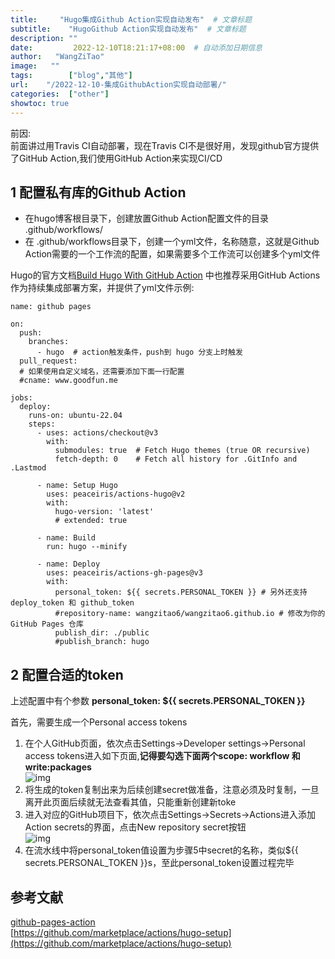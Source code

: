 ```yaml
---
title:     "Hugo集成Github Action实现自动发布"  # 文章标题
subtitle:    "HugoGithub Action实现自动发布"  # 文章标题
description: ""
date:         2022-12-10T18:21:17+08:00  # 自动添加日期信息
author:   "WangZiTao"
image:   ""
tags:        ["blog","其他"]
url:    "/2022-12-10-集成GithubAction实现自动部署/"
categories:  ["other"]
showtoc: true
---
```


前因:<br>
    前面讲过用Travis CI自动部署，现在Travis CI不是很好用，发现github官方提供了GitHub Action,我们使用GitHub Action来实现CI/CD

## 1 配置私有库的Github Action
* 在hugo博客根目录下，创建放置Github Action配置文件的目录 .github/workflows/
* 在 .github/workflows目录下，创建一个yml文件，名称随意，这就是Github Action需要的一个工作流的配置，如果需要多个工作流可以创建多个yml文件

Hugo的官方文档[Build Hugo With GitHub Action](https://gohugo.io/hosting-and-deployment/hosting-on-github/#build-hugo-with-github-action) 中也推荐采用GitHub Actions作为持续集成部署方案，并提供了yml文件示例:
````
name: github pages

on:
  push:
    branches:
      - hugo  # action触发条件，push到 hugo 分支上时触发
  pull_request:
  # 如果使用自定义域名，还需要添加下面一行配置
  #cname: www.goodfun.me
  
jobs:
  deploy:
    runs-on: ubuntu-22.04
    steps:
      - uses: actions/checkout@v3
        with:
          submodules: true  # Fetch Hugo themes (true OR recursive)
          fetch-depth: 0    # Fetch all history for .GitInfo and .Lastmod

      - name: Setup Hugo
        uses: peaceiris/actions-hugo@v2
        with:
          hugo-version: 'latest'
          # extended: true

      - name: Build
        run: hugo --minify

      - name: Deploy
        uses: peaceiris/actions-gh-pages@v3
        with:
          personal_token: ${{ secrets.PERSONAL_TOKEN }} # 另外还支持 deploy_token 和 github_token
          #repository-name: wangzitao6/wangzitao6.github.io # 修改为你的 GitHub Pages 仓库
          publish_dir: ./public
          #publish_branch: hugo
````

##  2 配置合适的token

上述配置中有个参数  **personal_token: ${{ secrets.PERSONAL_TOKEN }}**

首先，需要生成一个Personal access tokens

 1. 在个人GitHub页面，依次点击Settings->Developer settings->Personal access tokens进入如下页面,**记得要勾选下面两个scope: workflow 和 write:packages**<br>
    ![img](/images/22/12/23/01.jpg)
 2. 将生成的token复制出来为后续创建secret做准备，注意必须及时复制，一旦离开此页面后续就无法查看其值，只能重新创建新toke
 3. 进入对应的GitHub项目下，依次点击Settings->Secrets->Actions进入添加Action secrets的界面，点击New repository secret按钮<br>
    ![img](/images/22/12/23/02.jpg)
 4. 在流水线中将personal_token值设置为步骤5中secret的名称，类似${{ secrets.PERSONAL_TOKEN }}s，至此personal_token设置过程完毕



## 参考文献
[github-pages-action](https://github.com/marketplace/actions/github-pages-action#%EF%B8%8F-set-another-github-pages-branch-publish_branch)  
[https://github.com/marketplace/actions/hugo-setup](https://github.com/marketplace/actions/hugo-setup)
